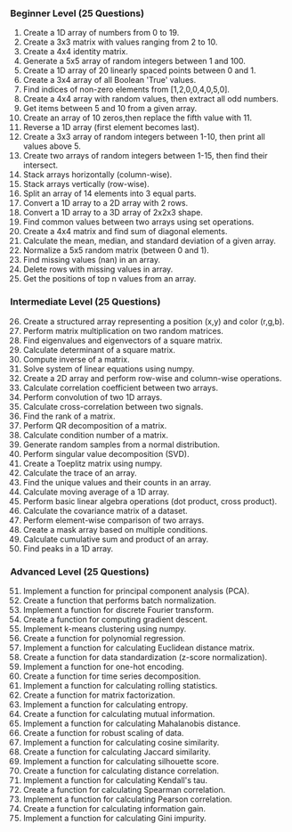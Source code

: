 
### Beginner Level (25 Questions)
1. Create a 1D array of numbers from 0 to 19.
2. Create a 3x3 matrix with values ranging from 2 to 10.
3. Create a 4x4 identity matrix.
4. Generate a 5x5 array of random integers between 1 and 100.
5. Create a 1D array of 20 linearly spaced points between 0 and 1.
6. Create a 3x4 array of all Boolean 'True' values.
7. Find indices of non-zero elements from [1,2,0,0,4,0,5,0].
8. Create a 4x4 array with random values, then extract all odd numbers.
9. Get items between 5 and 10 from a given array.
10. Create an array of 10 zeros,then replace the fifth value with 11.
11. Reverse a 1D array (first element becomes last).
12. Create a 3x3 array of random integers between 1-10, then print all values above 5.
13. Create two arrays of random integers between 1-15, then find their intersect.
14. Stack arrays horizontally (column-wise).
15. Stack arrays vertically (row-wise).
16. Split an array of 14 elements into 3 equal parts.
17. Convert a 1D array to a 2D array with 2 rows.
18. Convert a 1D array to a 3D array of 2x2x3 shape.
19. Find common values between two arrays using set operations.
20. Create a 4x4 matrix and find sum of diagonal elements.
21. Calculate the mean, median, and standard deviation of a given array.
22. Normalize a 5x5 random matrix (between 0 and 1).
23. Find missing values (nan) in an array.
24. Delete rows with missing values in array.
25. Get the positions of top n values from an array.

### Intermediate Level (25 Questions)
26. Create a structured array representing a position (x,y) and color (r,g,b).
27. Perform matrix multiplication on two random matrices.
28. Find eigenvalues and eigenvectors of a square matrix.
29. Calculate determinant of a square matrix.
30. Compute inverse of a matrix.
31. Solve system of linear equations using numpy.
32. Create a 2D array and perform row-wise and column-wise operations.
33. Calculate correlation coefficient between two arrays.
34. Perform convolution of two 1D arrays.
35. Calculate cross-correlation between two signals.
36. Find the rank of a matrix.
37. Perform QR decomposition of a matrix.
38. Calculate condition number of a matrix.
39. Generate random samples from a normal distribution.
40. Perform singular value decomposition (SVD).
41. Create a Toeplitz matrix using numpy.
42. Calculate the trace of an array.
43. Find the unique values and their counts in an array.
44. Calculate moving average of a 1D array.
45. Perform basic linear algebra operations (dot product, cross product).
46. Calculate the covariance matrix of a dataset.
47. Perform element-wise comparison of two arrays.
48. Create a mask array based on multiple conditions.
49. Calculate cumulative sum and product of an array.
50. Find peaks in a 1D array.

### Advanced Level (25 Questions)
51. Implement a function for principal component analysis (PCA).
52. Create a function that performs batch normalization.
53. Implement a function for discrete Fourier transform.
54. Create a function for computing gradient descent.
55. Implement k-means clustering using numpy.
56. Create a function for polynomial regression.
57. Implement a function for calculating Euclidean distance matrix.
58. Create a function for data standardization (z-score normalization).
59. Implement a function for one-hot encoding.
60. Create a function for time series decomposition.
61. Implement a function for calculating rolling statistics.
62. Create a function for matrix factorization.
63. Implement a function for calculating entropy.
64. Create a function for calculating mutual information.
65. Implement a function for calculating Mahalanobis distance.
66. Create a function for robust scaling of data.
67. Implement a function for calculating cosine similarity.
68. Create a function for calculating Jaccard similarity.
69. Implement a function for calculating silhouette score.
70. Create a function for calculating distance correlation.
71. Implement a function for calculating Kendall's tau.
72. Create a function for calculating Spearman correlation.
73. Implement a function for calculating Pearson correlation.
74. Create a function for calculating information gain.
75. Implement a function for calculating Gini impurity.